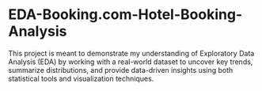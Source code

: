 # EDA-Booking.com-Hotel-Booking-Analysis
This project is meant to demonstrate my understanding of Exploratory Data Analysis (EDA) by working with a real-world dataset to uncover key trends, summarize distributions, and provide data-driven insights using both statistical tools and visualization techniques.
